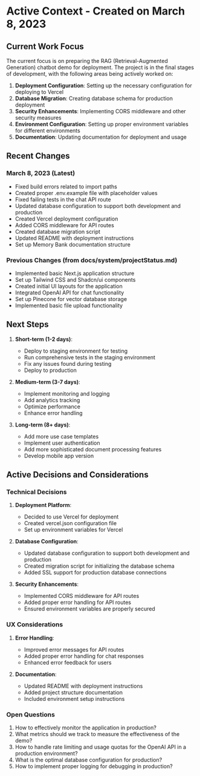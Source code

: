 # Active Context - Created on March 8, 2023

## Current Work Focus

The current focus is on preparing the RAG (Retrieval-Augmented Generation) chatbot demo for deployment. The project is in the final stages of development, with the following areas being actively worked on:

1. **Deployment Configuration**: Setting up the necessary configuration for deploying to Vercel
2. **Database Migration**: Creating database schema for production deployment
3. **Security Enhancements**: Implementing CORS middleware and other security measures
4. **Environment Configuration**: Setting up proper environment variables for different environments
5. **Documentation**: Updating documentation for deployment and usage

## Recent Changes

### March 8, 2023 (Latest)

- Fixed build errors related to import paths
- Created proper .env.example file with placeholder values
- Fixed failing tests in the chat API route
- Updated database configuration to support both development and production
- Created Vercel deployment configuration
- Added CORS middleware for API routes
- Created database migration script
- Updated README with deployment instructions
- Set up Memory Bank documentation structure

### Previous Changes (from docs/system/projectStatus.md)

- Implemented basic Next.js application structure
- Set up Tailwind CSS and Shadcn/ui components
- Created initial UI layouts for the application
- Integrated OpenAI API for chat functionality
- Set up Pinecone for vector database storage
- Implemented basic file upload functionality

## Next Steps

1. **Short-term (1-2 days)**:

   - Deploy to staging environment for testing
   - Run comprehensive tests in the staging environment
   - Fix any issues found during testing
   - Deploy to production

2. **Medium-term (3-7 days)**:

   - Implement monitoring and logging
   - Add analytics tracking
   - Optimize performance
   - Enhance error handling

3. **Long-term (8+ days)**:
   - Add more use case templates
   - Implement user authentication
   - Add more sophisticated document processing features
   - Develop mobile app version

## Active Decisions and Considerations

### Technical Decisions

1. **Deployment Platform**:

   - Decided to use Vercel for deployment
   - Created vercel.json configuration file
   - Set up environment variables for Vercel

2. **Database Configuration**:

   - Updated database configuration to support both development and production
   - Created migration script for initializing the database schema
   - Added SSL support for production database connections

3. **Security Enhancements**:
   - Implemented CORS middleware for API routes
   - Added proper error handling for API routes
   - Ensured environment variables are properly secured

### UX Considerations

1. **Error Handling**:

   - Improved error messages for API routes
   - Added proper error handling for chat responses
   - Enhanced error feedback for users

2. **Documentation**:
   - Updated README with deployment instructions
   - Added project structure documentation
   - Included environment setup instructions

### Open Questions

1. How to effectively monitor the application in production?
2. What metrics should we track to measure the effectiveness of the demo?
3. How to handle rate limiting and usage quotas for the OpenAI API in a production environment?
4. What is the optimal database configuration for production?
5. How to implement proper logging for debugging in production?
